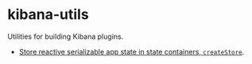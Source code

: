 # kibana-utils

Utilities for building Kibana plugins.

- [Store reactive serializable app state in state containers, `createStore`](./docs/store/README.md).

